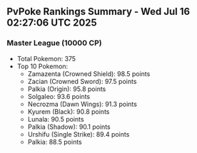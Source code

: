 ## PvPoke Rankings Summary - Wed Jul 16 02:27:06 UTC 2025

### Master League (10000 CP)
- Total Pokemon: 375
- Top 10 Pokemon:
  - Zamazenta (Crowned Shield): 98.5 points
  - Zacian (Crowned Sword): 97.5 points
  - Palkia (Origin): 95.8 points
  - Solgaleo: 93.6 points
  - Necrozma (Dawn Wings): 91.3 points
  - Kyurem (Black): 90.8 points
  - Lunala: 90.5 points
  - Palkia (Shadow): 90.1 points
  - Urshifu (Single Strike): 89.4 points
  - Palkia: 88.5 points

